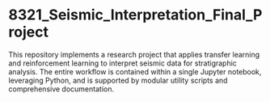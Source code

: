 # 8321_Seismic_Interpretation_Final_Project
This repository implements a research project that applies transfer learning and reinforcement learning to interpret seismic data for stratigraphic analysis. The entire workflow is contained within a single Jupyter notebook, leveraging Python, and is supported by modular utility scripts and comprehensive documentation.
